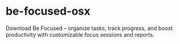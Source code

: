 # be-focused-osx
Download Be Focused – organize tasks, track progress, and boost productivity with customizable focus sessions and reports.  
